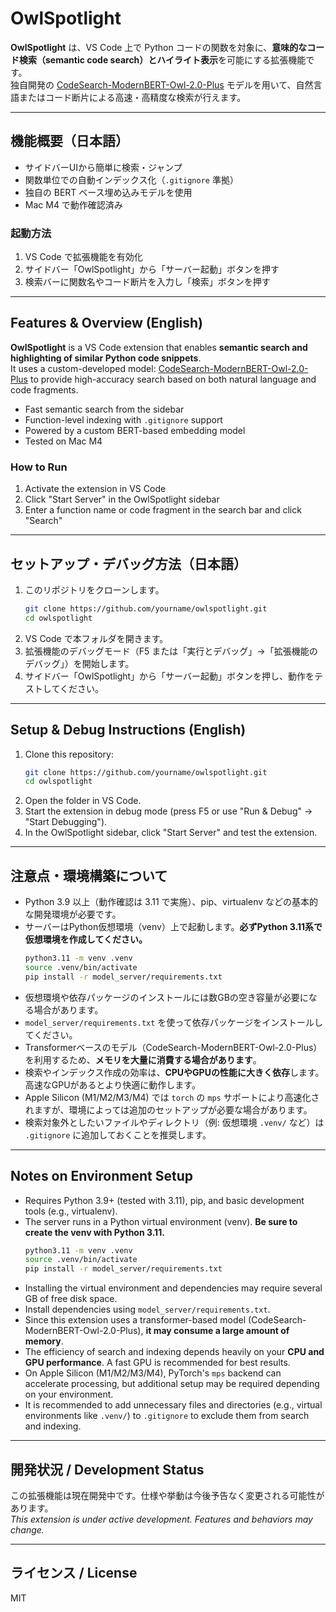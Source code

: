 # OwlSpotlight

**OwlSpotlight** は、VS Code 上で Python コードの関数を対象に、**意味的なコード検索（semantic code search）とハイライト表示**を可能にする拡張機能です。  
独自開発の [CodeSearch-ModernBERT-Owl-2.0-Plus](https://huggingface.co/Shuu12121/CodeSearch-ModernBERT-Owl-2.0-Plus) モデルを用いて、自然言語またはコード断片による高速・高精度な検索が行えます。

---

## 機能概要（日本語）

- サイドバーUIから簡単に検索・ジャンプ  
- 関数単位での自動インデックス化（`.gitignore` 準拠）  
- 独自の BERT ベース埋め込みモデルを使用  
- Mac M4 で動作確認済み

### 起動方法

1. VS Code で拡張機能を有効化  
2. サイドバー「OwlSpotlight」から「サーバー起動」ボタンを押す  
3. 検索バーに関数名やコード断片を入力し「検索」ボタンを押す  

---

## Features & Overview (English)

**OwlSpotlight** is a VS Code extension that enables **semantic search and highlighting of similar Python code snippets**.  
It uses a custom-developed model: [CodeSearch-ModernBERT-Owl-2.0-Plus](https://huggingface.co/Shuu12121/CodeSearch-ModernBERT-Owl-2.0-Plus) to provide high-accuracy search based on both natural language and code fragments.

- Fast semantic search from the sidebar  
- Function-level indexing with `.gitignore` support  
- Powered by a custom BERT-based embedding model  
- Tested on Mac M4

### How to Run

1. Activate the extension in VS Code  
2. Click "Start Server" in the OwlSpotlight sidebar  
3. Enter a function name or code fragment in the search bar and click "Search"  

---

## セットアップ・デバッグ方法（日本語）

1. このリポジトリをクローンします。
   ```zsh
   git clone https://github.com/yourname/owlspotlight.git
   cd owlspotlight
   ```
2. VS Code で本フォルダを開きます。
3. 拡張機能のデバッグモード（F5 または「実行とデバッグ」→「拡張機能のデバッグ」）を開始します。
4. サイドバー「OwlSpotlight」から「サーバー起動」ボタンを押し、動作をテストしてください。

---

## Setup & Debug Instructions (English)

1. Clone this repository:
   ```zsh
   git clone https://github.com/yourname/owlspotlight.git
   cd owlspotlight
   ```
2. Open the folder in VS Code.
3. Start the extension in debug mode (press F5 or use "Run & Debug" → "Start Debugging").
4. In the OwlSpotlight sidebar, click "Start Server" and test the extension.

---

## 注意点・環境構築について

- Python 3.9 以上（動作確認は 3.11 で実施）、pip、virtualenv などの基本的な開発環境が必要です。
- サーバーはPython仮想環境（venv）上で起動します。**必ずPython 3.11系で仮想環境を作成してください。**
   ```zsh
   python3.11 -m venv .venv
   source .venv/bin/activate
   pip install -r model_server/requirements.txt
   ```
- 仮想環境や依存パッケージのインストールには数GBの空き容量が必要になる場合があります。
- `model_server/requirements.txt` を使って依存パッケージをインストールしてください。
- Transformerベースのモデル（CodeSearch-ModernBERT-Owl-2.0-Plus）を利用するため、**メモリを大量に消費する場合があります**。
- 検索やインデックス作成の効率は、**CPUやGPUの性能に大きく依存**します。高速なGPUがあるとより快適に動作します。
- Apple Silicon (M1/M2/M3/M4) では `torch` の `mps` サポートにより高速化されますが、環境によっては追加のセットアップが必要な場合があります。
- 検索対象外としたいファイルやディレクトリ（例: 仮想環境 `.venv/` など）は `.gitignore` に追加しておくことを推奨します。

---

## Notes on Environment Setup

- Requires Python 3.9+ (tested with 3.11), pip, and basic development tools (e.g., virtualenv).
- The server runs in a Python virtual environment (venv). **Be sure to create the venv with Python 3.11.**
   ```zsh
   python3.11 -m venv .venv
   source .venv/bin/activate
   pip install -r model_server/requirements.txt
   ```
- Installing the virtual environment and dependencies may require several GB of free disk space.
- Install dependencies using `model_server/requirements.txt`.
- Since this extension uses a transformer-based model (CodeSearch-ModernBERT-Owl-2.0-Plus), **it may consume a large amount of memory**.
- The efficiency of search and indexing depends heavily on your **CPU and GPU performance**. A fast GPU is recommended for best results.
- On Apple Silicon (M1/M2/M3/M4), PyTorch's `mps` backend can accelerate processing, but additional setup may be required depending on your environment.
- It is recommended to add unnecessary files and directories (e.g., virtual environments like `.venv/`) to `.gitignore` to exclude them from search and indexing.

---

## 開発状況 / Development Status

この拡張機能は現在開発中です。仕様や挙動は今後予告なく変更される可能性があります。  
_This extension is under active development. Features and behaviors may change._

---

## ライセンス / License

MIT